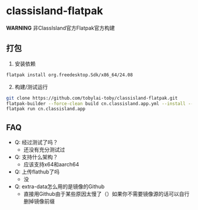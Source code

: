 # classisland-flatpak

**WARNING** 非ClassIsland官方Flatpak官方构建

## 打包
1. 安装依赖
```bash
flatpak install org.freedesktop.Sdk/x86_64/24.08
```
2. 构建/测试运行
```bash
git clone https://github.com/tobylai-toby/classisland-flatpak.git
flatpak-builder --force-clean build cn.classisland.app.yml --install --user --repo=repo
flatpak run cn.classisland.app
```

## FAQ
- Q: 经过测试了吗？
    - 还没有充分测试过
- Q: 支持什么架构？
    - 应该支持x64和aarch64
- Q: 上传flathub了吗
    - 没
- Q: extra-data怎么用的是镜像的Github
    - 直接用Github由于某些原因太慢了（）如果你不需要镜像源的话可以自行删掉镜像前缀